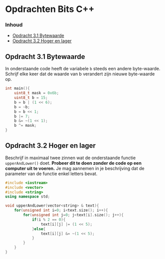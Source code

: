 # Opdrachten Bits C++[](title-id) <!-- omit in toc -->

### Inhoud[](toc-id) <!-- omit in toc -->
- [Opdracht 3.1 Bytewaarde](#opdracht-31-bytewaarde)
- [Opdracht 3.2 Hoger en lager](#opdracht-32-hoger-en-lager)


## Opdracht 3.1 Bytewaarde
In onderstaande code heeft de variabele `b` steeds een andere byte-waarde. Schrijf elke
keer dat de waarde van b verandert zijn nieuwe byte-waarde op.

```cpp
int main(){
    uint8_t mask = 0x6b;
    uint8_t b = 15;
    b = b | (1 << 6);
    b = ~b;
    b = b << 1;
    b |= 7;
    b &= ~(1 << 1);
    b ^= mask;
}
```

## Opdracht 3.2 Hoger en lager
Beschrijf in maximaal twee zinnen wat de onderstaande functie `upperAndLower()` doet.
**Probeer dit te doen zonder de code op een computer uit te voeren.** 
Je mag aannemen in je beschrijving dat de parameter van de functie enkel letters bevat.

```cpp
#include <iostream>
#include <vector>
#include <string>
using namespace std;

void upperAndLower(vector<string> & text){
    for(unsigned int i=0; i<text.size(); i++){
        for(unsigned int j=0; j<text[i].size(); j++){
            if(i % 2 == 0){
                text[i][j] |= (1 << 5);
            }else{
                text[i][j] &= ~(1 << 5);
            }
        }
    }
}
```